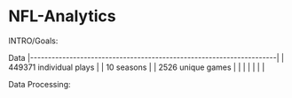 # NFL-Analytics

INTRO/Goals: 

Data
|---------------------------------------------------------------------|
| 449371 individual plays                                             |
| 10 seasons                                                          |
| 2526 unique games                                                   |
|                                                                     |
|                                                                     |
|                                                                     |

Data Processing:


